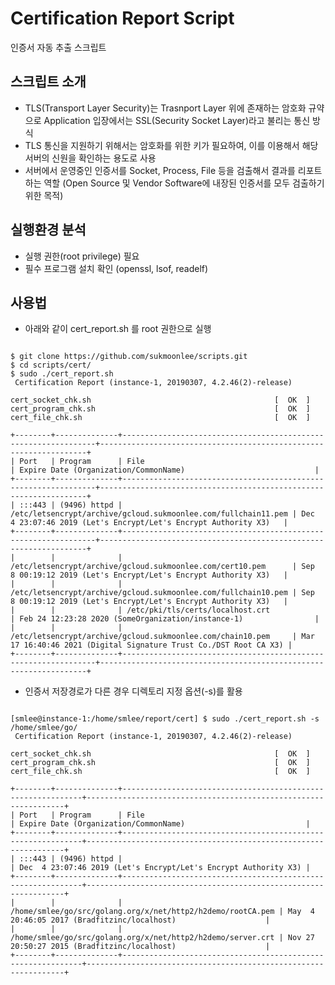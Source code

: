 # Certification Report Script
인증서 자동 추출 스크립트

## 스크립트 소개
* TLS(Transport Layer Security)는 Trasnport Layer 위에 존재하는 암호화 규약으로 Application 입장에서는 SSL(Security Socket Layer)라고 불리는 통신 방식
* TLS 통신을 지원하기 위해서는 암호화를 위한 키가 필요하여, 이를 이용해서 해당 서버의 신원을 확인하는 용도로 사용
* 서버에서 운영중인 인증서를 Socket, Process, File 등을 검출해서 결과를 리포트 하는 역할
  (Open Source 및 Vendor Software에 내장된 인증서를 모두 검출하기 위한 목적)

## 실행환경 분석
 * 실행 권한(root privilege) 필요
 * 필수 프로그램 설치 확인 (openssl, lsof, readelf)

## 사용법
 * 아래와 같이 cert_report.sh 를 root 권한으로 실행
<pre><code>
$ git clone https://github.com/sukmoonlee/scripts.git
$ cd scripts/cert/
$ sudo ./cert_report.sh
 Certification Report (instance-1, 20190307, 4.2.46(2)-release)

cert_socket_chk.sh                                         [  OK  ]
cert_program_chk.sh                                        [  OK  ]
cert_file_chk.sh                                           [  OK  ]

+--------+--------------+----------------------------------------------------------------+-------------------------------------------------------------------+
| Port   | Program      | File                                                           | Expire Date (Organization/CommonName)                             |
+--------+--------------+----------------------------------------------------------------+-------------------------------------------------------------------+
| :::443 | (9496) httpd | /etc/letsencrypt/archive/gcloud.sukmoonlee.com/fullchain11.pem | Dec  4 23:07:46 2019 (Let's Encrypt/Let's Encrypt Authority X3)   |
+--------+--------------+----------------------------------------------------------------+-------------------------------------------------------------------+
|        |              | /etc/letsencrypt/archive/gcloud.sukmoonlee.com/cert10.pem      | Sep  8 00:19:12 2019 (Let's Encrypt/Let's Encrypt Authority X3)   |
|        |              | /etc/letsencrypt/archive/gcloud.sukmoonlee.com/fullchain10.pem | Sep  8 00:19:12 2019 (Let's Encrypt/Let's Encrypt Authority X3)   |
|        |              | /etc/pki/tls/certs/localhost.crt                               | Feb 24 12:23:28 2020 (SomeOrganization/instance-1)                |
|        |              | /etc/letsencrypt/archive/gcloud.sukmoonlee.com/chain10.pem     | Mar 17 16:40:46 2021 (Digital Signature Trust Co./DST Root CA X3) |
+--------+--------------+----------------------------------------------------------------+-------------------------------------------------------------------+
</code></pre>

 * 인증서 저장경로가 다른 경우 디렉토리 지정 옵션(-s)를 활용
<pre><code>
[smlee@instance-1:/home/smlee/report/cert] $ sudo ./cert_report.sh -s /home/smlee/go/
 Certification Report (instance-1, 20190307, 4.2.46(2)-release)

cert_socket_chk.sh                                         [  OK  ]
cert_program_chk.sh                                        [  OK  ]
cert_file_chk.sh                                           [  OK  ]

+--------+--------------+-------------------------------------------------------------+-----------------------------------------------------------------+
| Port   | Program      | File                                                        | Expire Date (Organization/CommonName)                           |
+--------+--------------+-------------------------------------------------------------+-----------------------------------------------------------------+
| :::443 | (9496) httpd |                                                             | Dec  4 23:07:46 2019 (Let's Encrypt/Let's Encrypt Authority X3) |
+--------+--------------+-------------------------------------------------------------+-----------------------------------------------------------------+
|        |              | /home/smlee/go/src/golang.org/x/net/http2/h2demo/rootCA.pem | May  4 20:46:05 2017 (Bradfitzinc/localhost)                    |
|        |              | /home/smlee/go/src/golang.org/x/net/http2/h2demo/server.crt | Nov 27 20:50:27 2015 (Bradfitzinc/localhost)                    |
+--------+--------------+-------------------------------------------------------------+-----------------------------------------------------------------+
</code></pre>
